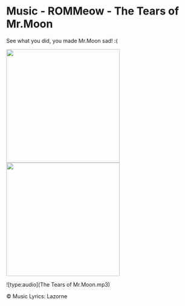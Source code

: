 # Music - ROMMeow - The Tears of Mr.Moon

See what you did, you made Mr.Moon sad! :(

<img src="../../../wiki_images/ai/romm/romm-mrmoon-sad-plush.png" width="300">

<img src="../../../../../wiki_images/ai/romm/romm-mrmoon-sad-plush.png" width="300">

![type:audio](The Tears of Mr.Moon.mp3)

©️ Music Lyrics:️ Lazorne 
